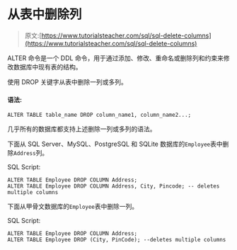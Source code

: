 # 从表中删除列

> 原文:[https://www.tutorialsteacher.com/sql/sql-delete-columns](https://www.tutorialsteacher.com/sql/sql-delete-columns)

ALTER 命令是一个 DDL 命令，用于通过添加、修改、重命名或删除列和约束来修改数据库中现有表的结构。

使用 DROP 关键字从表中删除一列或多列。

#### 语法:

```
ALTER TABLE table_name DROP column_name1, column_name2...; 
```

几乎所有的数据库都支持上述删除一列或多列的语法。

下面从 SQL Server、MySQL、PostgreSQL 和 SQLite 数据库的`Employee`表中删除`Address`列。

SQL Script: 

```
ALTER TABLE Employee DROP COLUMN Address;
ALTER TABLE Employee DROP COLUMN Address, City, Pincode; -- deletes multiple columns 
```

下面从甲骨文数据库的`Employee`表中删除一列。

SQL Script: 

```
ALTER TABLE Employee DROP COLUMN Address;
ALTER TABLE Employee DROP (City, PinCode); --deletes multiple columns 
```

